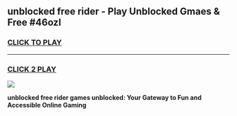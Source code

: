 
## unblocked free rider - Play Unblocked Gmaes & Free #46ozl
<h3>
<a href="https://news.freeplayer.one?title=unblocked_free_rider&ref=24F">CLICK TO PLAY</a></h3>
<hr>

<h3>
<a href="https://news.freeplayer.one?title=unblocked_free_rider&ref=24F">CLICK 2 PLAY</a>
  
</h3>

<a href="https://news.freeplayer.one?title=unblocked_free_rider&ref=24F/"><img src="https://clearcache.store/games.png"></a>


**unblocked free rider games unblocked: Your Gateway to Fun and Accessible Online Gaming**

